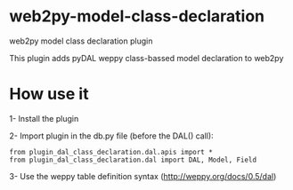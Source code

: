 # web2py-model-class-declaration
web2py model class declaration plugin

This plugin adds pyDAL weppy class-bassed model declaration to web2py

# How use it

1- Install the plugin

2- Import plugin in the db.py file (before the DAL() call):

    from plugin_dal_class_declaration.dal.apis import *
    from plugin_dal_class_declaration.dal import DAL, Model, Field
    
3- Use the weppy table definition syntax (http://weppy.org/docs/0.5/dal)
